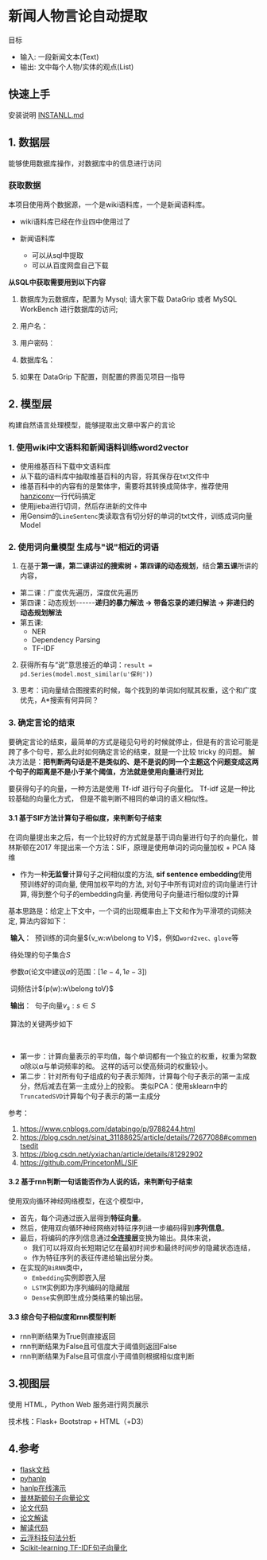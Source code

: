 # 新闻人物言论自动提取

目标

- 输入: 一段新闻文本(Text)
- 输出: 文中每个人物/实体的观点(List)
## 快速上手

安装说明 [INSTANLL.md](./INSTALL.md) 


## 1. 数据层

能够使用数据库操作，对数据库中的信息进行访问

### 获取数据

本项目使用两个数据源，一个是wiki语料库，一个是新闻语料库。

- wiki语料库已经在作业四中使用过了

- 新闻语料库

  - 可以从sql中提取
  - 可以从百度网盘自己下载

**从SQL中获取需要用到以下内容** 

1. 数据库为云数据库，配置为 Mysql; 请⼤家下载 DataGrip 或者 MySQL WorkBench 进⾏数据库的访问;

2. 用户名：

3. 用户密码：

4. 数据库名：

5. 如果在 DataGrip 下配置，则配置的界⾯见项目一指导


## 2. 模型层

构建自然语言处理模型，能够提取出文章中客户的言论
###  1. 使用wiki中文语料和新闻语料训练word2vector

- 使用维基百科下载中文语料库
- 从下载的语料库中抽取维基百科的内容，将其保存在txt文件中
- 维基百科中的内容有的是繁体字，需要将其转换成简体字，推荐使用[hanziconv](https://pypi.org/project/hanziconv/)一行代码搞定
- 使用jieba进行切词，然后存进新的文件中
- 用Gensim的`LineSentenc`类读取含有切分好的单词的txt文件，训练成词向量Model


###  2. 使用词向量模型 生成与"说"相近的词语
1. 在基于**第⼀课，第⼆课讲过的搜索树** + **第四课的动态规划**，结合**第五课**所讲的内容，

 - 第二课：广度优先遍历，深度优先遍历
 - 第四课：动态规划------**递归的暴力解法 -> 带备忘录的递归解法 -> 非递归的动态规划解法**
 - 第五课: 
   -  NER
   - Dependency Parsing
   - TF-IDF
2. 获得所有与“说”意思接近的单词：`result = pd.Series(model.most_similar(u'保利')) `

3. 思考：词向量结合图搜索的时候，每个找到的单词如何赋其权重，这个和⼴度优先，A*搜索有何异同？


### 3. 确定言论的结束

要确定言论的结束，最简单的方式是碰见句号的时候就停止，但是有的言论可能是跨了多个句号，那么此时如何确定言论的结束，就是一个比较 tricky 的问题。 解决方法是：**把判断两句话是不是类似的、是不是说的同一个主题这个问题变成这两个句子的距离是不是小于某个阈值，方法就是使用向量进行对比** 

要获得句子的向量，一种方法是使用 Tf-idf  进行句子向量化。 Tf-idf 这是一种比较基础的向量化方式， 但是不能判断不相同的单词的语义相似性。

#### 3.1 基于SIF方法计算句子相似度，来判断句子结束

在词向量提出来之后，有一个比较好的方式就是基于词向量进行句子的向量化，普林斯顿在2017 年提出来一个方法：SIF，原理是使用单词的词向量加权 + PCA 降维  

- 作为一种**无监督**计算句子之间相似度的方法, **sif sentence embedding**使用预训练好的词向量, 使用加权平均的方法, 对句子中所有词对应的词向量进行计算, 得到整个句子的embedding向量. 再使用句子向量进行相似度的计算

​       基本思路是：给定上下文中，一个词的出现概率由上下文和作为平滑项的词频决定, 算法内容如下：

​       **输入**： 
​       预训练的词向量${v_w:w\belong to V}$，例如`word2vec、glove`等 

​       待处理的句子集合$S$

​       参数$a$(论文中建议$a$的范围：$[1e−4,1e−3]$)

​       词频估计${p(w):w\belong toV}$

​       **输出**： 
​       句子向量${v_s:s∈S}$

​       算法的关键两步如下

​    

- 第一步：计算向量表示的平均值，每个单词都有一个独立的权重，权重为常数α除以α与单词频率的和。    这样的话可以使高频词的权重较小。 
- 第二步：针对所有句子组成的句子表示矩阵，计算每个句子表示的第一主成分，然后减去在第一主成分上的投影。 类似PCA：使用sklearn中的`TruncatedSVD`计算每个句子表示的第一主成分

参考：

1. https://www.cnblogs.com/databingo/p/9788244.html
2. https://blog.csdn.net/sinat_31188625/article/details/72677088#commentsedit
3. https://blog.csdn.net/yxiachan/article/details/81292902
4. https://github.com/PrincetonML/SIF

#### 3.2 基于rnn判断一句话能否作为人说的话，来判断句子结束

使用双向循环神经网络模型，在这个模型中，

- 首先，每个词通过嵌入层得到**特征向量**。
- 然后，使用双向循环神经网络对特征序列进一步编码得到**序列信息**。
- 最后，将编码的序列信息通过**全连接层**变换为输出。具体来说，
  - 我们可以将双向长短期记忆在最初时间步和最终时间步的隐藏状态连结，
  - 作为特征序列的表征传递给输出层分类。
- 在实现的`BiRNN`类中，
  - `Embedding`实例即嵌入层
  - `LSTM`实例即为序列编码的隐藏层
  - `Dense`实例即生成分类结果的输出层。

#### 3.3 综合句子相似度和rnn模型判断

- rnn判断结果为True则直接返回
- rnn判断结果为False且可信度大于阈值则返回False
- rnn判断结果为False且可信度小于阈值则根据相似度判断

## 3.视图层

使用 HTML，Python Web 服务进行网页展示

技术栈：Flask+ Bootstrap + HTML（+D3）

## 4.参考

- [flask文档](https://dormousehole.readthedocs.io/en/latest/) 
- [pyhanlp](https://github.com/hankcs/pyhanlp) 
- [hanlp在线演示](http://hanlp.com/) 
- [普林斯顿句子向量论文](https://openreview.net/forum?id=SyK00v5xx) 
- [论文代码](https://github.com/PrincetonML/SIF) 
- [论文解读](https://blog.csdn.net/sinat_31188625/article/details/72677088#commentsedit) 
- [解读代码](https://github.com/jx00109/sentence2vec/blob/master/s2v-python3.py) 
- [云浮科技句法分析](https://www.yunfutech.com/demo?tab=1) 
- [Scikit-learning TF-IDF句子向量化](https://scikit-learn.org/stable/modules/generated/sklearn.feature_extraction.text.TfidfVectorizer.html) 



